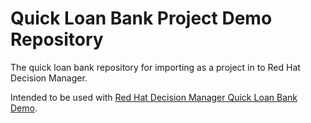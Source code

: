 Quick Loan Bank Project Demo Repository
=======================================
The quick loan bank repository for importing as a project in to Red Hat Decision Manager.

Intended to be used with [Red Hat Decision Manager Quick Loan Bank Demo](https://github.com/jbossdemocentral/rhdm7-qlb-loan-demo).

